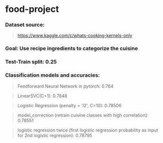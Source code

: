 # food-project
### Dataset source:
>https://www.kaggle.com/c/whats-cooking-kernels-only
### Goal: Use recipe ingredients to categorize the cuisine

### Test-Train split: 0.25
### Classification models and accuracies:
>Feedforward Neural Network in pytorch: 0.764

>LinearSVC(C=1): 0.7848

>Logistic Regression (penalty = 'l2', C=10): 0.78506

>model_correction (retrain cuisine classes with high correlation): 0.78551

>logistic regression twice (first logistic regression probability as input for 2nd logistic regression): 0.78795
